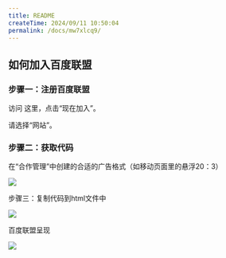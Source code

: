 ```yaml
---
title: README
createTime: 2024/09/11 10:50:04
permalink: /docs/mw7xlcq9/
---
```

## 如何加入百度联盟
### 步骤一：注册百度联盟

访问 这里，点击“现在加入”。

请选择“网站”。
### 步骤二：获取代码

在“合作管理”中创建的合适的广告格式（如移动页面里的悬浮20：3）

![](5566c9913b8c7.png)

步骤三：复制代码到html文件中

![](5566c9913cbf1.png)

百度联盟呈现

![](5566c99145932.png)
